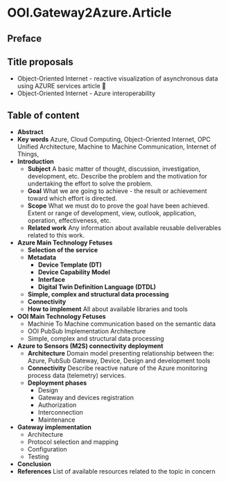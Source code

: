 # OOI.Gateway2Azure.Article

## Preface

## Title proposals

- Object-Oriented Internet - reactive visualization of asynchronous data using AZURE services article :book:
- Object-Oriented Internet - Azure interoperability

## Table of content

- **Abstract**
- **Key words**
Azure, Cloud Computing, Object-Oriented Internet, OPC Unified Architecture, Machine to Machine Communication, Internet of Things,
- **Introduction**
  - **Subject**
A basic matter of thought, discussion, investigation, development, etc. Describe the problem and the motivation for undertaking the effort to solve the problem.
  - **Goal**
What we are going to achieve - the result or achievement toward which effort is directed.
  - **Scope**
What we must do to prove the goal have been achieved. Extent or range of development, view, outlook, application, operation, effectiveness, etc.
  - **Related work**
Any information about available reusable deliverables related to this work.
- **Azure Main Technology Fetuses**
  - **Selection of the service**
  - **Metadata**
    - **Device Template (DT)**
    - **Device Capability Model**
    - **Interface**
    - **Digital Twin Definition Language (DTDL)**
  - **Simple, complex and structural data processing**
  - **Connectivity**
  - **How to implement**
 All about available libraries and tools
- **OOI Main Technology Fetuses**
  - Machinie To Machine communication based on the semantic data
  - OOI PubSub Implementation Architecture
  - Simple, complex and structural data processing
- **Azure to Sensors (M2S) connectivity deployment**
  - **Architecture**
Domain model presenting relationship between the: Azure, PubSub Gateway, Device, Design and development tools
  - **Connectivity**
Describe reactive nature of the Azure monitoring process data (telemetry) services.
  - **Deployment phases**
    - Design
    - Gateway and devices registration
    - Authorization
    - Interconnection
    - Maintenance
- **Gateway implementation**
  - Architecture
  - Protocol selection and mapping
  - Configuration
  - Testing
- **Conclusion**
- **References**
List of available resources related to the topic in concern
